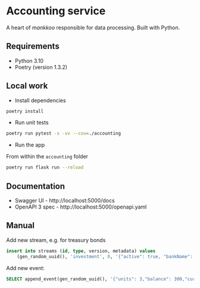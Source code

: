 # Accounting service

A heart of *mankkoo* responsible for data processing. Built with Python. 

## Requirements

* Python 3.10
* Poetry (version 1.3.2)

## Local work

* Install dependencies 

```bash
poetry install
```

* Run unit tests

```bash
poetry run pytest -s -vv --cov=./accounting
```

* Run the app

From within the `accounting` folder

```bash
poetry run flask run --reload
```

## Documentation

* Swagger UI - http://localhost:5000/docs
* OpenAPI 3 spec - http://localhost:5000/openapi.yaml

## Manual

Add new stream, e.g. for treasury bonds

```sql
insert into streams (id, type, version, metadata) values 
	(gen_random_uuid(), 'investment', 0, '{"active": true, "bankName": "PKO", "category": "treasury_bonds", "investmentName": "10-letnie obligacje EDO0734", "details": "6,80% w pierwszym rocznym okresie odsetkowym, w kolejnych rocznych okresach odsetkowych: marża 2,00% + inflacja; Wypłata odsetek: przy wykupie obligacji"}'::jsonb)
```

Add new event:

```sql
SELECT append_event(gen_random_uuid(), '{"units": 3,"balance": 300,"currency": "PLN","totalValue": 300,"pricePerUnit": 100}'::jsonb, 'TreasuryBondsBought'::text, 'a32a09bc-4907-48d6-96e8-989b70acd5c2'::uuid, 'investment'::text, 1::bigint)
```


